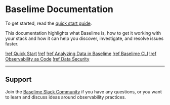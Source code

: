 # Baselime Documentation

To get started, read the [quick start guide](./quick-start.md).

This documentation highlights what Baselime is, how to get it working with your stack and how it can help you discover, investigate, and resolve issues faster.

[!ref Quick Start](./quick-start.md)
[!ref](./sending-data/index.md)
[!ref Analyzing Data in Baselime](./analysing-data/service-discovery.md)
[!ref Baselime CLI](./cli/install.md)
[!ref Observability as Code](./oac/cdk/quick-start.md)
[!ref Data Security](./security/overview.md)

---

## Support

Join the [Baselime Slack Community](https://join.slack.com/t/baselimecommunity/shared_invite/zt-1eu7l0ag1-wxYXQV6Fr_aiB3ZPm3LhDQ) if you have any questions, or you want to learn and discuss ideas around observability practices.